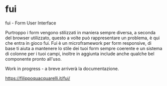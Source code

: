 # fui
fui - Form User Interface

Purtroppo i form vengono stilizzati in maniera sempre diversa, a seconda del browser utilizzato, questo a volte può rappresentare un problema, è qui che entra in gioco fui.
Fui è un microframework per form responsive, di base ti aiuta a mantenere lo stile dei tuoi form sempre coerente e un sistema di colonne per i tuoi campi, inoltre in aggiunta include anche qualche bel componente pronto all'uso.

Work in progress - a breve arriverà la documentazione.

https://filippoquacquarelli.it/fui/
